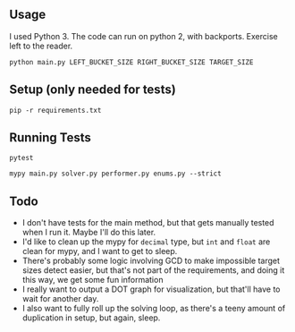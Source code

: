
Usage
---

I used Python 3. The code can run on python 2, with backports. Exercise left to the reader.

    python main.py LEFT_BUCKET_SIZE RIGHT_BUCKET_SIZE TARGET_SIZE

Setup (only needed for tests)
---

    pip -r requirements.txt

Running Tests
---

    pytest

    mypy main.py solver.py performer.py enums.py --strict

Todo
---

* I don't have tests for the main method, but that gets manually tested when I run it. Maybe I'll do this later.
* I'd like to clean up the mypy for `decimal` type, but `int` and `float` are clean for mypy, and I want to get to sleep.
* There's probably some logic involving GCD to make impossible target sizes detect easier, but that's not part of the requirements, and doing it this way, we get some fun information
* I really want to output a DOT graph for visualization, but that'll have to wait for another day.
* I also want to fully roll up the solving loop, as there's a teeny amount of duplication in setup, but again, sleep.
